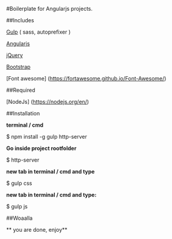 #Boilerplate for Angularjs projects.


##Includes

[Gulp](http://gulpjs.com/) ( sass, autoprefixer )

[Angularjs](https://angularjs.org/)

[jQuery](http://jquery.com/)

[Bootstrap](http://getbootstrap.com/)

[Font awesome] (https://fortawesome.github.io/Font-Awesome/)

##Required

[NodeJs] (https://nodejs.org/en/)


##Installation

**terminal / cmd**

$ npm install -g gulp http-server

**Go inside project rootfolder**

$ http-server

**new tab in terminal / cmd and type**

$ gulp css

**new tab in terminal / cmd and type:**

$ gulp js


##Woaalla

** you are done, enjoy**
